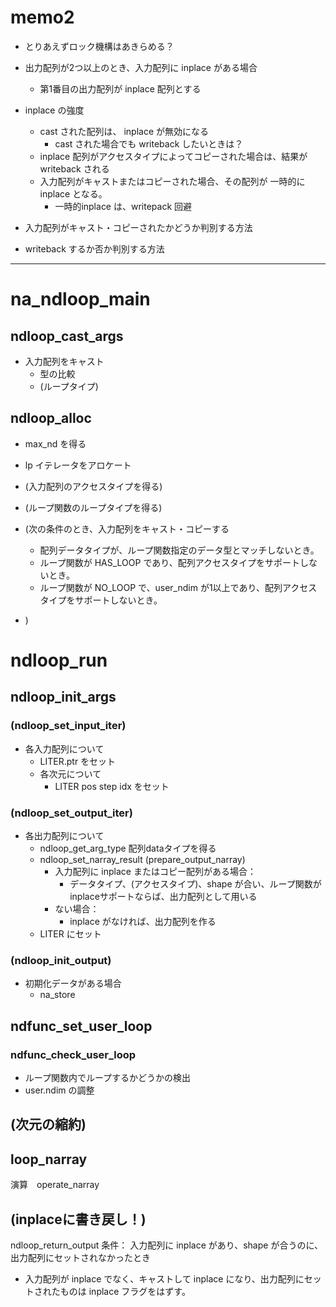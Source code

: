# memo2
- とりあえずロック機構はあきらめる？
- 出力配列が2つ以上のとき、入力配列に inplace がある場合
  - 第1番目の出力配列が inplace 配列とする
- inplace の強度
  - cast された配列は、 inplace が無効になる
    - cast された場合でも writeback したいときは？
  - inplace 配列がアクセスタイプによってコピーされた場合は、結果が writeback される
  - 入力配列がキャストまたはコピーされた場合、その配列が 一時的に inplace となる。
    - 一時的inplace は、writepack 回避

- 入力配列がキャスト・コピーされたかどうか判別する方法
- writeback するか否か判別する方法

-------

# na_ndloop_main
## ndloop_cast_args
- 入力配列をキャスト
  - 型の比較
  - (ループタイプ)

## ndloop_alloc
- max_nd を得る
- lp イテレータをアロケート

- (入力配列のアクセスタイプを得る)
- (ループ関数のループタイプを得る)
- (次の条件のとき、入力配列をキャスト・コピーする
  - 配列データタイプが、ループ関数指定のデータ型とマッチしないとき。
  - ループ関数が HAS_LOOP であり、配列アクセスタイプをサポートしないとき。
  - ループ関数が NO_LOOP で、user_ndim が1以上であり、配列アクセスタイプをサポートしないとき。
- )

# ndloop_run
## ndloop_init_args

### (ndloop_set_input_iter)
- 各入力配列について
  - LITER.ptr をセット
  - 各次元について
    - LITER pos step idx をセット

### (ndloop_set_output_iter)
- 各出力配列について
  - ndloop_get_arg_type 配列dataタイプを得る
  - ndloop_set_narray_result (prepare_output_narray)
    - 入力配列に inplace またはコピー配列がある場合：
      - データタイプ、(アクセスタイプ)、shape が合い、ループ関数がinplaceサポートならば、出力配列として用いる
    - ない場合：
      - inplace がなければ、出力配列を作る
  - LITER にセット

### (ndloop_init_output)
- 初期化データがある場合
  - na_store

## ndfunc_set_user_loop
### ndfunc_check_user_loop
- ループ関数内でループするかどうかの検出
- user.ndim の調整

## (次元の縮約)

## loop_narray
演算　operate_narray

## (inplaceに書き戻し！)
ndloop_return_output
条件： 入力配列に inplace があり、shape が合うのに、出力配列にセットされなかったとき

- 入力配列が inplace でなく、キャストして inplace になり、出力配列にセットされたものは
  inplace フラグをはずす。
